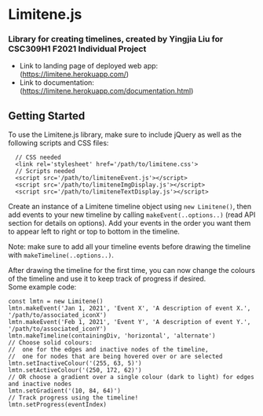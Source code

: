 # Limitene.js
### Library for creating timelines, created by Yingjia Liu for CSC309H1 F2021 Individual Project

- Link to landing page of deployed web app: (https://limitene.herokuapp.com/)
- Link to documentation: (https://limitene.herokuapp.com/documentation.html)


## Getting Started
To use the Limitene.js library, make sure to include jQuery as well as the following scripts and CSS files:

```
  // CSS needed
  <link rel='stylesheet' href='/path/to/limitene.css'>
  // Scripts needed
  <script src='/path/to/limiteneEvent.js'></script>
  <script src='/path/to/limiteneImgDisplay.js'></script>
  <script src='/path/to/limiteneTextDisplay.js'></script>
```

Create an instance of a Limitene timeline object using `new Limitene()`, then add events to your new timeline by calling `makeEvent(..options..)` (read API section for details on options). Add your events in the order you want them to appear left to right or top to bottom in the timeline.  
  
Note: make sure to add all your timeline events before drawing the timeline with `makeTimeline(..options..)`.  

After drawing the timeline for the first time, you can now change the colours of the timeline and use it to keep track of progress if desired.  
Some example code:

```
const lmtn = new Limitene()  
lmtn.makeEvent('Jan 1, 2021', 'Event X', 'A description of event X.', '/path/to/associated_iconX')  
lmtn.makeEvent('Feb 1, 2021', 'Event Y', 'A description of event Y.', '/path/to/associated_iconY')  
lmtn.makeTimeline(containingDiv, 'horizontal', 'alternate')  
// Choose solid colours:  
//  one for the edges and inactive nodes of the timeline,  
//  one for nodes that are being hovered over or are selected  
lmtn.setInactiveColour('(255, 63, 5)')  
lmtn.setActiveColour('(250, 172, 62)')  
// OR choose a gradient over a single colour (dark to light) for edges and inactive nodes  
lmtn.setGradient('(10, 84, 64)')  
// Track progress using the timeline!  
lmtn.setProgress(eventIndex)
```
